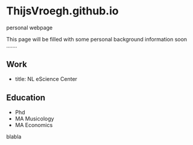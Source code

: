 # ThijsVroegh.github.io
personal webpage

This page will be filled with some personal background information soon .......

## Work
- title: NL eScience Center
## Education
- Phd
- MA Musicology
- MA Economics


blabla

